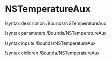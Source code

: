 <!-- MOOSE Documentation Stub: Remove this when content is added. -->

# NSTemperatureAux
!syntax description /Bounds/NSTemperatureAux

!syntax parameters /Bounds/NSTemperatureAux

!syntax inputs /Bounds/NSTemperatureAux

!syntax children /Bounds/NSTemperatureAux
